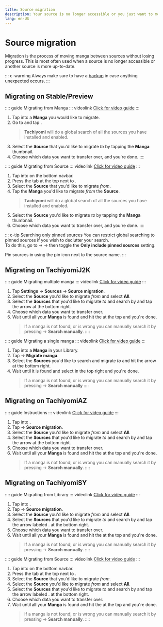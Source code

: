 ```yaml
---
title: Source migration
description: Your source is no longer accessible or you just want to move to another? No problem.
lang: en-US
---
```


# Source migration

Migration is the process of moving manga between sources without losing progress. This is most often used when a source is no longer accessible or another source is more up-to-date.

::: c-warning
Always make sure to have a [backup](/help/guides/creating-backups/) in case anything unexpected occurs.
:::

## Migrating on Stable/Preview

:::: guide Migrating from Manga
::: videolink
[<MaterialIcon icon="videocam"/> Click for video guide](/assets/guides_migrate-preview-manga.mp4)
:::

1. Tap into a **Manga** you would like to migrate.
1. Go to <Navigation item="overflow"/> and tap <Navigation item="migrate" />.
	> **Tachiyomi** will do a global search of all the sources you have installed and enabled.
1. Select the **Source** that you'd like to migrate *to* by tapping the **Manga** thumbnail.
1. Choose which data you want to transfer over, and you're done.
::::

:::: guide Migrating from Source
::: videolink
[<MaterialIcon icon="videocam"/> Click for video guide](/assets/guides_migrate-preview-source.mp4)
:::

1. Tap into <Navigation item="browse"/> on the bottom navbar.
1. Press the <Navigation item="migrate" /> tab at the top next to <Navigation item="extensions" />.
1. Select the **Source** that you'd like to migrate *from*.
1. Tap the **Manga** you'd like to migrate *from* the **Source**.
	> **Tachiyomi** will do a global search of all the sources you have installed and enabled.
1. Select the **Source** you'd like to migrate *to* by tapping the **Manga** thumbnail.
1. Choose which data you want to transfer over, and you're done.
::::

::: c-tip Searching only pinned sources
You can restrict global searching to pinned sources if you wish to declutter your search.</br>To do this, go to <Navigation item="more"/> → <Navigation item="settings"/> →  <Navigation item="browse"/> then toggle the **Only include pinned sources** setting.

Pin sources in <Navigation item="browse"/> using the <MaterialIcon icon="push_pin" /> pin icon next to the source name.
:::

## Migrating on TachiyomiJ2K

:::: guide Migrating multiple manga
::: videolink
[<MaterialIcon icon="videocam"/> Click for video guide](/assets/guides_migrate-j2k.mp4)
:::

1. Tap <MaterialIcon icon="settings"/> **Settings** → <MaterialIcon icon="explore"/> **Sources** → **Source migration**.
1. Select the **Source** you'd like to migrate *from* and select **All**.
1. Select the **Sources** that you'd like to migrate *to* and search by and tap the arrow at the bottom right.
1. Choose which data you want to transfer over.
1. Wait until all your **Manga** is found and hit the <MaterialIcon icon="done_all"/> at the top and you're done.
	> If a manga is not found, or is wrong you can manually search it by pressing <Navigation item="overflow"/> → **Search manually**.
::::

:::: guide Migrating a single manga
::: videolink
[<MaterialIcon icon="videocam"/> Click for video guide](/assets/guides_migrate-j2k-single.mp4)
:::

1. Tap into a **Manga** in your Library.
1. Tap <Navigation item="overflow"/> → **Migrate manga**.
1. Select the **Sources** you'd like to search and migrate *to* and hit the arrow at the bottom right.
1. Wait until it is found and select <MaterialIcon icon="done"/> in the top right and you're done.
	> If a manga is not found, or is wrong you can manually search it by pressing <Navigation item="overflow"/> → **Search manually**
::::

## Migrating on TachiyomiAZ

:::: guide Instructions
::: videolink
[<MaterialIcon icon="videocam"/> Click for video guide](/assets/guides_migrate-az.mp4)
:::

1. Tap into <Navigation item="library"/>.
1. Tap <Navigation item="overflow"/>  → **Source migration**.
1. Select the **Source** you'd like to migrate *from* and select **All**.
1. Select the **Sources** that you'd like to migrate *to* and search by and tap the arrow at the bottom right.
1. Choose which data you want to transfer over.
1. Wait until all your **Manga** is found and hit the <MaterialIcon icon="done_all"/> at the top and you're done.
	> If a manga is not found, or is wrong you can manually search it by pressing <Navigation item="overflow"/> → **Search manually**.
::::

## Migrating on TachiyomiSY

:::: guide Migrating from Library
::: videolink
[<MaterialIcon icon="videocam"/> Click for video guide](/assets/guides_migrate-sy-library.mp4)
:::

1. Tap into <Navigation item="library"/>.
1. Tap <Navigation item="overflow"/> → **Source migration**.
1. Select the **Source** you'd like to migrate *from* and select **All**.
1. Select the **Sources** that you'd like to migrate *to* and search by and tap the arrow labeled <Navigation item="migrate" />. at the bottom right.
1. Choose which data you want to transfer over.
1. Wait until all your **Manga** is found and hit the <MaterialIcon icon="done_all"/> at the top and you're done.
	> If a manga is not found, or is wrong you can manually search it by pressing <Navigation item="overflow"/>  → **Search manually**.
::::

:::: guide Migrating from Source
::: videolink
[<MaterialIcon icon="videocam"/> Click for video guide](/assets/guides_migrate-sy-source.mp4)
:::

1. Tap into <Navigation item="browse"/> on the bottom navbar.
1. Press the <Navigation item="migrate" /> tab at the top next to <Navigation item="extensions" />.
1. Select the **Source** that you'd like to migrate *from*.
1. Select the **Source** you'd like to migrate *from* and select **All**.
1. Select the **Sources** that you'd like to migrate *to* and search by and tap the arrow labeled <Navigation item="migrate" />. at the bottom right.
1. Choose which data you want to transfer over.
1. Wait until all your **Manga** is found and hit the <MaterialIcon icon="done_all"/> at the top and you're done.
	> If a manga is not found, or is wrong you can manually search it by pressing <Navigation item="overflow"/>  → **Search manually**.
::::
